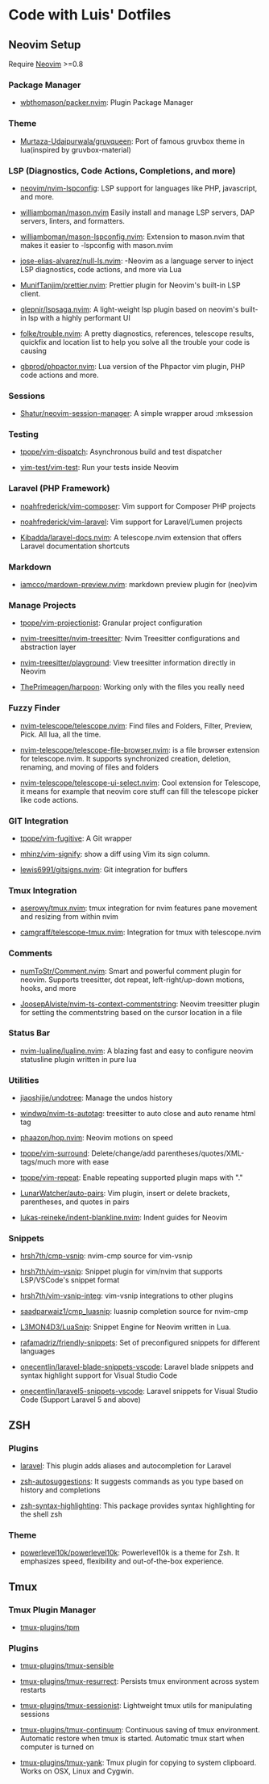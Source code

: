 # Code with Luis' Dotfiles

## Neovim Setup

Require [Neovim](https://neovim.io/) >=0.8

### Package Manager

- [wbthomason/packer.nvim](https://github.com/wbthomason/packer.nvim): Plugin Package Manager

### Theme

- [Murtaza-Udaipurwala/gruvqueen](https://github.com/murtaza-u/gruvqueen): Port of famous gruvbox theme in lua(inspired by gruvbox-material)

### LSP (Diagnostics, Code Actions, Completions, and more)

- [neovim/nvim-lspconfig](https://github.com/neovim/nvim-lspconfig): LSP support for languages like PHP, javascript, and more.

- [williamboman/mason.nvim](https://github.com/williamboman/mason.nvim) Easily install and manage LSP servers, DAP servers, linters, and formatters.

- [williamboman/mason-lspconfig.nvim](https://github.com/williamboman/mason-lspconfig.nvim): Extension to mason.nvim that makes it easier to  -lspconfig with mason.nvim

- [jose-elias-alvarez/null-ls.nvim](https://github.com/jose-elias-alvarez/null-ls.nvim):  -Neovim as a language server to inject LSP diagnostics, code actions, and more via Lua

- [MunifTanjim/prettier.nvim](https://github.com/MunifTanjim/prettier.nvim): Prettier plugin for Neovim's built-in LSP client.

- [glepnir/lspsaga.nvim](https://github.com/glepnir/lspsaga.nvim): A light-weight lsp plugin based on neovim's built-in lsp with a highly performant UI

- [folke/trouble.nvim](https://github.com/folke/trouble.nvim): A pretty diagnostics, references, telescope results, quickfix and location list to help you solve all the trouble your code is causing

- [gbprod/phpactor.nvim](https://github.com/gbprod/phpactor.nvim): Lua version of the Phpactor vim plugin, PHP code actions and more.

### Sessions

- [Shatur/neovim-session-manager](https://github.com/Shatur/neovim-session-manager): A simple wrapper aroud :mksession

### Testing

- [tpope/vim-dispatch](https://github.com/tpope/vim-dispatch): Asynchronous build and test dispatcher

- [vim-test/vim-test](https://github.com/vim-test/vim-test): Run your tests inside Neovim

### Laravel (PHP Framework)

- [noahfrederick/vim-composer](https://github.com/noahfrederick/vim-composer): Vim support for Composer PHP projects

- [noahfrederick/vim-laravel](https://github.com/noahfrederick/vim-laravel): Vim support for Laravel/Lumen projects

- [Kibadda/laravel-docs.nvim](https://github.com/Kibadda/laravel-docs.nvim): A telescope.nvim extension that offers Laravel documentation shortcuts

### Markdown

- [iamcco/mardown-preview.nvim](https://github.com/iamcco/markdown-preview.nvim): markdown preview plugin for (neo)vim

### Manage Projects

- [tpope/vim-projectionist](https://github.com/tpope/vim-projectionist): Granular project configuration

- [nvim-treesitter/nvim-treesitter](https://github.com/nvim-treesitter/nvim-treesitter): Nvim Treesitter configurations and abstraction layer

- [nvim-treesitter/playground](https://github.com/nvim-treesitter/playground): View treesitter information directly in Neovim

- [ThePrimeagen/harpoon](https://github.com/ThePrimeagen/harpoon): Working only with the files you really need

### Fuzzy Finder

- [nvim-telescope/telescope.nvim](https://github.com/nvim-telescope/telescope.nvim): Find files and Folders, Filter, Preview, Pick. All lua, all the time.

- [nvim-telescope/telescope-file-browser.nvim](https://github.com/nvim-telescope/telescope-file-browser.nvim): is a file browser extension for telescope.nvim. It supports synchronized creation, deletion, renaming, and moving of files and folders

- [nvim-telescope/telescope-ui-select.nvim](https://github.com/nvim-telescope/telescope-ui-select.nvim): Cool extension for Telescope, it means for example that neovim core stuff can fill the telescope picker like code actions.

### GIT Integration

- [tpope/vim-fugitive](https://github.com/tpope/vim-fugitive): A Git wrapper

- [mhinz/vim-signify](https://github.com/mhinz/vim-signify): show a diff using Vim its sign column.

- [lewis6991/gitsigns.nvim](https://github.com/lewis6991/gitsigns.nvim):  Git integration for buffers

### Tmux Integration

- [aserowy/tmux.nvim](https://github.com/aserowy/tmux.nvim): tmux integration for nvim features pane movement and resizing from within nvim

- [camgraff/telescope-tmux.nvim](https://github.com/camgraff/telescope-tmux.nvim): Integration for tmux with telescope.nvim

### Comments

- [numToStr/Comment.nvim](https://github.com/numToStr/Comment.nvim): Smart and powerful comment plugin for neovim. Supports treesitter, dot repeat, left-right/up-down motions, hooks, and more

- [JoosepAlviste/nvim-ts-context-commentstring](https://github.com/JoosepAlviste/nvim-ts-context-commentstring): Neovim treesitter plugin for setting the commentstring based on the cursor location in a file

### Status Bar

- [nvim-lualine/lualine.nvim](https://github.com/nvim-lualine/lualine.nvim): A blazing fast and easy to configure neovim statusline plugin written in pure lua

### Utilities

- [jiaoshijie/undotree](https://github.com/jiaoshijie/undotree): Manage the undos history

- [windwp/nvim-ts-autotag](https://github.com/windwp/nvim-ts-autotag): treesitter to auto close and auto rename html tag

- [phaazon/hop.nvim](https://github.com/phaazon/hop.nvim): Neovim motions on speed

- [tpope/vim-surround](https://github.com/tpope/vim-surround): Delete/change/add parentheses/quotes/XML-tags/much more with ease

- [tpope/vim-repeat](https://github.com/tpope/vim-repeat): Enable repeating supported plugin maps with "."

- [LunarWatcher/auto-pairs](https://github.com/LunarWatcher/auto-pairs): Vim plugin, insert or delete brackets, parentheses, and quotes in pairs

- [lukas-reineke/indent-blankline.nvim](https://github.com/lukas-reineke/indent-blankline.nvim): Indent guides for Neovim

### Snippets

- [hrsh7th/cmp-vsnip](https://github.com/hrsh7th/cmp-vsnip): nvim-cmp source for vim-vsnip

- [hrsh7th/vim-vsnip](https://github.com/hrsh7th/vim-vsnip): Snippet plugin for vim/nvim that supports LSP/VSCode's snippet format

- [hrsh7th/vim-vsnip-integ](https://github.com/hrsh7th/vim-vsnip-integ): vim-vsnip integrations to other plugins

- [saadparwaiz1/cmp_luasnip](https://github.com/saadparwaiz1/cmp_luasnip): luasnip completion source for nvim-cmp

- [L3MON4D3/LuaSnip](https://github.com/L3MON4D3/LuaSnip): Snippet Engine for Neovim written in Lua.

- [rafamadriz/friendly-snippets](https://github.com/rafamadriz/friendly-snippets): Set of preconfigured snippets for different languages

- [onecentlin/laravel-blade-snippets-vscode](https://github.com/onecentlin/laravel-blade-snippets-vscode): Laravel blade snippets and syntax highlight support for Visual Studio Code

- [onecentlin/laravel5-snippets-vscode](https://github.com/onecentlin/laravel5-snippets-vscode): Laravel snippets for Visual Studio Code (Support Laravel 5 and above)

## ZSH

### Plugins

- [laravel](https://github.com/ohmyzsh/ohmyzsh/tree/master/plugins/laravel): This plugin adds aliases and autocompletion for Laravel

- [zsh-autosuggestions](https://github.com/zsh-users/zsh-autosuggestions): It suggests commands as you type based on history and completions

- [zsh-syntax-highlighting](https://github.com/zsh-users/zsh-syntax-highlighting): This package provides syntax highlighting for the shell zsh

### Theme

- [powerlevel10k/powerlevel10k](https://github.com/romkatv/powerlevel10k): Powerlevel10k is a theme for Zsh. It emphasizes speed, flexibility and out-of-the-box experience.

## Tmux

### Tmux Plugin Manager

- [tmux-plugins/tpm](https://github.com/tmux-plugins/tpm)

### Plugins

- [tmux-plugins/tmux-sensible](https://github.com/tmux-plugins/tmux-sensible)

- [tmux-plugins/tmux-resurrect](ithub.com/tmux-plugins/tmux-resurrect): Persists tmux environment across system restarts

- [tmux-plugins/tmux-sessionist](https://github.com/tmux-plugins/tmux-sessionist): Lightweight tmux utils for manipulating sessions

- [tmux-plugins/tmux-continuum](https://github.com/tmux-plugins/tmux-continuum): Continuous saving of tmux environment. Automatic restore when tmux is started. Automatic tmux start when computer is turned on

- [tmux-plugins/tmux-yank](https://github.com/tmux-plugins/tmux-yank): Tmux plugin for copying to system clipboard. Works on OSX, Linux and Cygwin.
